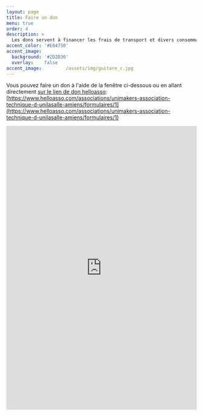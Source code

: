 ```yaml
---
layout: page
title: Faire un don
menu: true
order: 4
description: >
  Les dons servent à financer les frais de transport et divers consommations pour la Coupe de France de Robotique et autres projets de l'association.
accent_color: '#E04750'
accent_image:         
  background: '#2D2D36'
  overlay:    false  
accent_image:         /assets/img/guitare_c.jpg
---
```

 
Vous pouvez faire un don à l'aide de la fenêtre ci-dessous ou en allant directement [sur le lien de don helloasso](https://www.helloasso.com/associations/unimakers-association-technique-d-unilasalle-amiens/formulaires/1): [https://www.helloasso.com/associations/unimakers-association-technique-d-unilasalle-amiens/formulaires/1](https://www.helloasso.com/associations/unimakers-association-technique-d-unilasalle-amiens/formulaires/1)

<iframe id="haWidget" allowtransparency="true" scrolling="auto" src="https://www.helloasso.com/associations/unimakers-association-technique-d-unilasalle-amiens/formulaires/1/widget" style="width: 100%; height: 750px; border: none;"></iframe>
